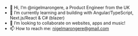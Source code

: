 - 👋 Hi, I’m @nigelmarongere, a Product Engineer from the UK
- 🌱 I’m currently learning and building with Angular/TypeScript, Next.js/React & C# (blazer)
- 💞️ I’m looking to collaborate on websites, apps and music!
- 📫 How to reach me: nigelmarongere@gmail.com

<!---
nigelmarongere/nigelmarongere is a ✨ special ✨ repository because its `README.md` (this file) appears on your GitHub profile.
You can click the Preview link to take a look at your changes.
--->
